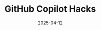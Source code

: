 ---
title: "GitHub Copilot Hacks"
collection: talks
type: "Talk"
permalink: /talks/2025-04-12-talk-2
venue: "Global AI Bootcamp Lima"
date: 2025-04-12
location: "Lima, PE"
---